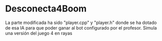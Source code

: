 # Desconecta4Boom
La parte modificada ha sido "player.cpp" y "player.h" donde se ha dotado de esa IA para que poder ganar al bot configurado por el profesor.
Simula una versión del juego 4 en rayas
